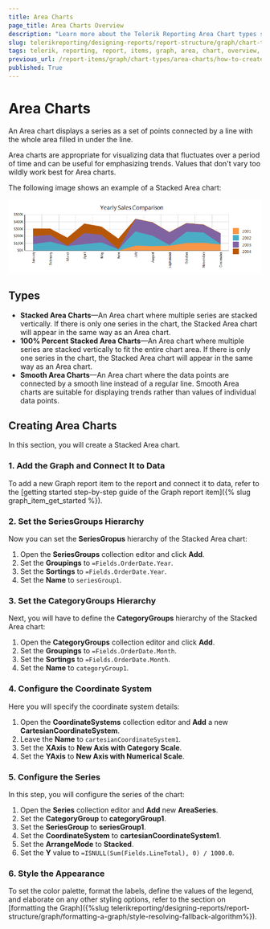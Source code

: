```yaml
---
title: Area Charts
page_title: Area Charts Overview
description: "Learn more about the Telerik Reporting Area Chart types supported by the Graph report item and learn how to create a Stacked Area chart."
slug: telerikreporting/designing-reports/report-structure/graph/chart-types/area-charts/overview
tags: telerik, reporting, report, items, graph, area, chart, overview, creating
previous_url: /report-items/graph/chart-types/area-charts/how-to-create-area-chart, /report-items/graph/chart-types/area-charts/overview, /GraphHowToCreateAreaChart, /AreaCharts
published: True
---
```


# Area Charts

An Area chart displays a series as a set of points connected by a line with the whole area filled in under the line. 

Area charts are appropriate for visualizing data that fluctuates over a period of time and can be useful for emphasizing trends. Values that don't vary too wildly work best for Area charts. 

The following image shows an example of a Stacked Area chart: 

![Stacked Area Chart](images/StackedAreaChart.png)

## Types 

* __Stacked Area Charts__&mdash;An Area chart where multiple series are stacked vertically. If there is only one series in the chart, the Stacked Area chart will appear in the same way as an Area chart. 
* __100% Percent Stacked Area Charts__&mdash;An Area chart where multiple series are stacked vertically to fit the entire chart area. If there is only one series in the chart, the Stacked Area chart will appear in the same way as an Area chart. 
* __Smooth Area Charts__&mdash;An Area chart where the data points are connected by a smooth line instead of a regular line. Smooth Area charts are suitable for displaying trends rather than values of individual data points.

## Creating Area Charts

In this section, you will create a Stacked Area chart.

### 1. Add the Graph and Connect It to Data

To add a new Graph report item to the report and connect it to data, refer to the [getting started step-by-step guide of the Graph report item]({% slug graph_item_get_started %}). 
   
### 2. Set the SeriesGroups Hierarchy 

Now you can set the **SeriesGropus** hierarchy of the Stacked Area chart: 

1. Open the __SeriesGroups__ collection editor and click __Add__.
1. Set the __Groupings__ to `=Fields.OrderDate.Year`.
1. Set the __Sortings__ to `=Fields.OrderDate.Year`. 
1. Set the __Name__ to `seriesGroup1`. 

### 3. Set the CategoryGroups Hierarchy

Next, you will have to define the **CategoryGroups** hierarchy of the Stacked Area chart:

1. Open the __CategoryGroups__ collection editor and click __Add__. 
1. Set the __Groupings__ to `=Fields.OrderDate.Month`.
1. Set the __Sortings__ to `=Fields.OrderDate.Month`.
1. Set the __Name__ to `categoryGroup1`. 

### 4. Configure the Coordinate System

Here you will specify the coordinate system details: 

1. Open the __CoordinateSystems__ collection editor and __Add__ a new __CartesianCoordinateSystem__. 
1. Leave the __Name__ to `cartesianCoordinateSystem1`. 
1. Set the __XAxis__ to __New Axis with Category Scale__. 
1. Set the __YAxis__ to __New Axis with Numerical Scale__. 

### 5. Configure the Series

In this step, you will configure the series of the chart:

1. Open the __Series__ collection editor and __Add__ new __AreaSeries__. 
1. Set the __CategoryGroup__ to __categoryGroup1__. 
1. Set the __SeriesGroup__ to __seriesGroup1__. 
1. Set the __CoordinateSystem__ to __cartesianCoordinateSystem1__. 
1. Set the __ArrangeMode__ to __Stacked__. 
1. Set the __Y__ value to `=ISNULL(Sum(Fields.LineTotal), 0) / 1000.0`.

### 6. Style the Appearance   

To set the color palette, format the labels, define the values of the legend, and elaborate on any other styling options, refer to the section on [formatting the Graph]({%slug telerikreporting/designing-reports/report-structure/graph/formatting-a-graph/style-resolving-fallback-algorithm%}). 

